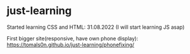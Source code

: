 # just-learning 

Started learning CSS and HTML: 31.08.2022 (I will start learning JS asap)

First bigger site(responsive, have own phone display):
https://tomals0n.github.io/just-learning/phonefixing/

